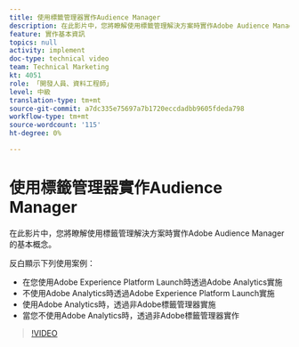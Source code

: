 ```yaml
---
title: 使用標籤管理器實作Audience Manager
description: 在此影片中，您將瞭解使用標籤管理解決方案時實作Adobe Audience Manager的基本概念。
feature: 實作基本資訊
topics: null
activity: implement
doc-type: technical video
team: Technical Marketing
kt: 4051
role: 「開發人員、資料工程師」
level: 中級
translation-type: tm+mt
source-git-commit: a7dc335e75697a7b1720eccdadbb9605fdeda798
workflow-type: tm+mt
source-wordcount: '115'
ht-degree: 0%

---
```



# 使用標籤管理器實作Audience Manager

在此影片中，您將瞭解使用標籤管理解決方案時實作Adobe Audience Manager的基本概念。

反白顯示下列使用案例：

* 在您使用Adobe Experience Platform Launch時透過Adobe Analytics實施
* 不使用Adobe Analytics時透過Adobe Experience Platform Launch實施
* 使用Adobe Analytics時，透過非Adobe標籤管理器實施
* 當您不使用Adobe Analytics時，透過非Adobe標籤管理器實作

>[!VIDEO](https://video.tv.adobe.com/v/29964/?quality=12)
